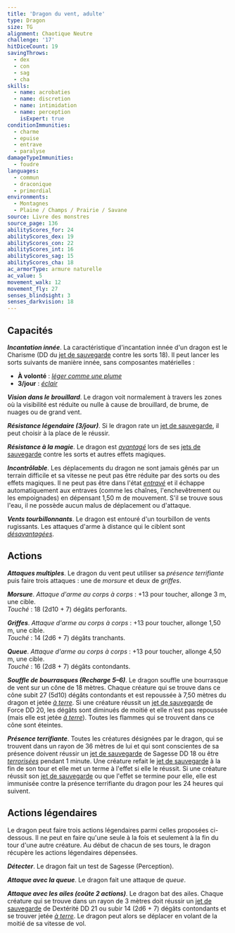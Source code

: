 ```yaml
---
title: 'Dragon du vent, adulte'
type: Dragon
size: TG
alignment: Chaotique Neutre
challenge: '17'
hitDiceCount: 19
savingThrows:
  - dex
  - con
  - sag
  - cha
skills:
  - name: acrobaties
  - name: discretion
  - name: intimidation
  - name: perception
    isExpert: true
conditionImmunities:
  - charme
  - epuise
  - entrave
  - paralyse
damageTypeImmunities:
  - foudre
languages:
  - commun
  - draconique
  - primordial
environments:
  - Montagnes
  - Plaine / Champs / Prairie / Savane
source: Livre des monstres
source_page: 136
abilityScores_for: 24
abilityScores_dex: 19
abilityScores_con: 22
abilityScores_int: 16
abilityScores_sag: 15
abilityScores_cha: 18
ac_armorType: armure naturelle
ac_value: 5
movement_walk: 12
movement_fly: 27
senses_blindsight: 3
senses_darkvision: 18
---
```

## Capacités
_**Incantation innée**_. La caractéristique d'incantation innée d'un dragon est le Charisme (DD du [jet de sauvegarde](/utiliser-les-caracteristiques/#jets-de-sauvegarde) contre les sorts 18). Il peut lancer les sorts suivants de manière innée, sans composantes matérielles :
* **À volonté** : [_léger comme une plume_](/grimoire/leger-comme-une-plume/)
* **3/jour** : [_éclair_](/grimoire/eclair/)

_**Vision dans le brouillard**_. Le dragon voit normalement à travers les zones où la visibilité est réduite ou nulle à cause de brouillard, de brume, de nuages ou de grand vent.

_**Résistance légendaire (3/jour)**_. Si le dragon rate un [jet de sauvegarde](/utiliser-les-caracteristiques/#jets-de-sauvegarde), il peut choisir à la place de le réussir.

_**Résistance à la magie**_. Le dragon est [_avantagé_](/utiliser-les-caracteristiques/#avantage-et-desavantage) lors de ses [jets de sauvegarde](/utiliser-les-caracteristiques/#jets-de-sauvegarde) contre les sorts et autres effets magiques.

_**Incontrôlable**_. Les déplacements du dragon ne sont jamais gênés par un terrain difficile et sa vitesse ne peut pas être réduite par des sorts ou des effets magiques. Il ne peut pas être dans l'état [_entravé_](/gerer-la-sante-du-personnage/#entrave) et il échappe automatiquement aux entraves (comme les chaînes, l'enchevêtrement ou les empoignades) en dépensant 1,50 m de mouvement. S'il se trouve sous l'eau, il ne possède aucun malus de déplacement ou d'attaque.

_**Vents tourbillonnants**_. Le dragon est entouré d'un tourbillon de vents rugissants. Les attaques d'arme à distance qui le ciblent sont [_désavantagées_](/utiliser-les-caracteristiques/#avantage-et-desavantage).

## Actions
_**Attaques multiples**_. Le dragon du vent peut utiliser sa _présence terrifiante_ puis faire trois attaques : une de _morsure_ et deux de _griffes_.

_**Morsure**_. _Attaque d'arme au corps à corps_ : +13 pour toucher, allonge 3 m, une cible.  
_Touché_ : 18 (2d10 + 7) dégâts perforants.

_**Griffes**_. _Attaque d'arme au corps à corps_ : +13 pour toucher, allonge 1,50 m, une cible.  
_Touché_ : 14 (2d6 + 7) dégâts tranchants.

_**Queue**_. _Attaque d'arme au corps à corps_ : +13 pour toucher, allonge 4,50 m, une cible.  
_Touché_ : 16 (2d8 + 7) dégâts contondants.

_**Souffle de bourrasques (Recharge 5–6)**_. Le dragon souffle une bourrasque de vent sur un cône de 18 mètres. Chaque créature qui se trouve dans ce cône subit 27 (5d10) dégâts contondants et est repoussée à 7,50 mètres du dragon et jetée [_à terre_](/gerer-la-sante-du-personnage/#a-terre). Si une créature réussit un [jet de sauvegarde](/utiliser-les-caracteristiques/#jets-de-sauvegarde) de Force DD 20, les dégâts sont diminués de moitié et elle n'est pas repoussée (mais elle est jetée [_à terre_](/gerer-la-sante-du-personnage/#a-terre)). Toutes les flammes qui se trouvent dans ce cône sont éteintes.

_**Présence terrifiante**_. Toutes les créatures désignées par le dragon, qui se trouvent dans un rayon de 36 mètres de lui et qui sont conscientes de sa présence doivent réussir un [jet de sauvegarde](/utiliser-les-caracteristiques/#jets-de-sauvegarde) de Sagesse DD 18 ou être [_terrorisées_](/gerer-la-sante-du-personnage/#terrorise) pendant 1 minute. Une créature refait le [jet de sauvegarde](/utiliser-les-caracteristiques/#jets-de-sauvegarde) à la fin de son tour et elle met un terme à l'effet si elle le réussit. Si une créature réussit son [jet de sauvegarde](/utiliser-les-caracteristiques/#jets-de-sauvegarde) ou que l'effet se termine pour elle, elle est immunisée contre la présence terrifiante du dragon pour les 24 heures qui suivent.

## Actions légendaires
Le dragon peut faire trois actions légendaires parmi celles proposées ci-dessous. Il ne peut en faire qu'une seule à la fois et seulement à la fin du tour d'une autre créature. Au début de chacun de ses tours, le dragon récupère les actions légendaires dépensées.

_**Détecter**_. Le dragon fait un test de Sagesse (Perception).

_**Attaque avec la queue**_. Le dragon fait une attaque de _queue_.

_**Attaque avec les ailes (coûte 2 actions)**_. Le dragon bat des ailes. Chaque créature qui se trouve dans un rayon de 3 mètres doit réussir un [jet de sauvegarde](/utiliser-les-caracteristiques/#jets-de-sauvegarde) de Dextérité DD 21 ou subir 14 (2d6 + 7) dégâts contondants et se trouver jetée [_à terre_](/gerer-la-sante-du-personnage/#a-terre). Le dragon peut alors se déplacer en volant de la moitié de sa vitesse de vol.
